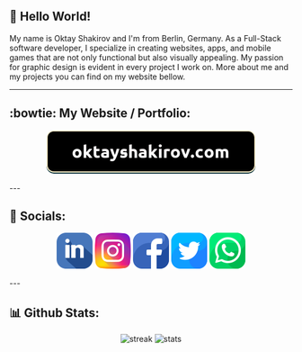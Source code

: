 ## 👋 Hello World!

My name is Oktay Shakirov and I'm from Berlin, Germany. As a Full-Stack software developer, I specialize in creating websites, apps, and mobile games that are not only functional but also visually appealing. My passion for graphic design is evident in every project I work on. More about me and my projects you can find on my website bellow.

---
## :bowtie: My Website / Portfolio:
<p align="center">
<a href="https://oktayshakirov.com" class="website">
<img src="./images/website.png"></img></a>
</p>
---

## :link: Socials:
<p align="center">
<a href="https://www.linkedin.com/in/oktayshakirov" class="socials-item">
<img src="./images/linkedin.png"></img></a>

<a href="https://www.instagram.com/oktay.shakirov/" class="socials-item">
<img src="./images/instagram.png"></img></a>
        
<a href="https://www.facebook.com/ok.shakirov/" class="socials-item">
<img src="./images/facebook.png"></img></a>

<a href="https://twitter.com/oktayshakirov" class="socials-item">
<img src="./images/twitter.png"></img></a>
        
<a href="https://wa.me/00491635473192" class="socials-item">
<img src="./images/whatsapp.png"></img></a>
<p>
---

## :bar_chart: Github Stats:
<p align="center">
<img height="137px" src="https://github-readme-streak-stats.herokuapp.com/?user=oktayshakirov&theme=dark&count_private=true&bg_color=0d1116&title_color=ce09ec&text_color=a4aacb&icon_color=007ec6" alt="streak"/> <img height="137px" src="https://github-readme-stats.vercel.app/api/top-langs?username=oktayshakirov&show_icons=true&locale=en&layout=compact&bg_color=0d1116&title_color=ce09ec&text_color=a4aacb" alt="stats"/> 
</p>


